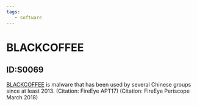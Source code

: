 ```yaml
---
tags:
   - software
---
```

# BLACKCOFFEE
## ID:S0069
[BLACKCOFFEE](/mitre/software/S0069) is malware that has been used by several Chinese groups since at least 2013. (Citation: FireEye APT17) (Citation: FireEye Periscope March 2018)
